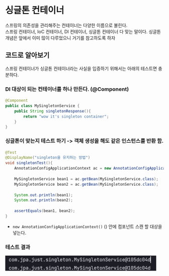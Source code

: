 # 싱글톤 컨테이너

스프링의 의존성을 관리해주는 컨테이너는 다양한 이름으로 불린다.  
스프링 컨테이너, IoC 컨테이너, DI 컨테이너, 싱글톤 컨테이너 다 맞는 말이다. 싱글톤 개념은 앞에서 이미 많이 다루었으니 거기를 참고하도록 하자

## 코드로 알아보기

스프링 컨테이너가 싱글톤 컨테이너라는 사실을 입증하기 위해서는 아래의 테스트면 충분하다.

### DI 대상이 되는 컨테이너를 하나 만든다. (@Component)
```java
@Component
public class MySingletonService {
    public String singletonResponse(){
        return "wow it's singleton container";
    }
}
```

### 싱글톤이 맞는지 테스트 하기 -> 객체 생성을 해도 같은 인스턴스를 반환 함.
```java
@Test
@DisplayName("singleton을 유지하는 방법")
void singletonTest(){
    AnnotationConfigApplicationContext ac = new AnnotationConfigApplicationContext(JustApplication.class);

    MySingletonService bean1 = ac.getBean(MySingletonService.class);
    MySingletonService bean2 = ac.getBean(MySingletonService.class);

    System.out.println(bean1);
    System.out.println(bean2);

    assertEquals(bean1, bean2);
}
```

* `new AnnotationConfigApplicationContext()` () 안에 컴포넌트 스캔 할 대상을 넣는다.


### 테스트 결과
<img src="../../img/singleton-bean.png" width="480px">

